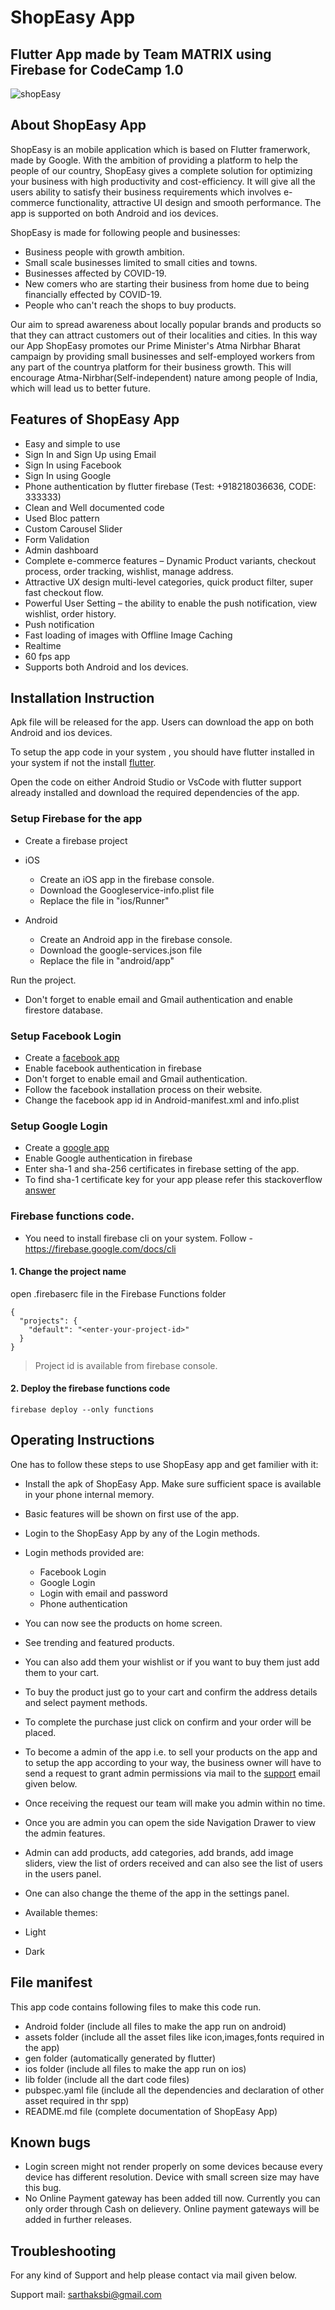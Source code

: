 # ShopEasy App
## Flutter App made by Team MATRIX using Firebase for CodeCamp 1.0

![shopEasy](https://github.com/sarthak290/test/blob/master/lo2.PNG)

## About ShopEasy App

ShopEasy is an mobile application which is based on Flutter framerwork, made by Google. With the ambition of providing a platform to help the people of our country, ShopEasy gives a complete solution for optimizing your business with high productivity and cost-efficiency. It will give all the users ability to satisfy their business requirements which involves e-commerce functionality, attractive UI design and smooth performance. The app is supported on both Android and ios devices.

ShopEasy is made for following people and businesses:

 - Business people with growth ambition.
 - Small scale businesses limited to small cities and towns.
 - Businesses affected by COVID-19.
 - New comers who are starting their business from home due to being financially effected by COVID-19.
 - People who can't reach the shops to buy products.

Our aim to spread awareness about locally popular brands and products so that they can attract customers out of their localities and cities. In this way our App ShopEasy promotes our Prime Minister's Atma Nirbhar Bharat campaign by providing small businesses and self-employed workers from any part of the countrya platform for their business growth. This will encourage Atma-Nirbhar(Self-independent) nature among people of India, which will lead us to better future.



## Features of ShopEasy App

- Easy and simple to use
- Sign In and Sign Up using Email
- Sign In using Facebook
- Sign In using Google
- Phone authentication by flutter firebase (Test: +918218036636, CODE: 333333)
- Clean and Well documented code
- Used Bloc pattern
- Custom Carousel Slider
- Form Validation
- Admin dashboard
- Complete e-commerce features – Dynamic Product variants, checkout process, order tracking, wishlist, manage address.
- Attractive UX design multi-level categories, quick product filter, super fast checkout flow.
- Powerful User Setting – the ability to enable the push notification, view wishlist, order history.
- Push notification
- Fast loading of images with Offline Image Caching
- Realtime
- 60 fps app
- Supports both Android and Ios devices.


## Installation Instruction

Apk file will be released for the app. Users can download the app on both Android and ios devices.

To setup the app code in your system , you should have flutter installed in your system if not the install [flutter](https://flutter.dev/docs/get-started/install).

Open the code on either Android Studio or VsCode with flutter support already installed and download the required dependencies of the app.


### Setup Firebase for the app

- Create a firebase project

- iOS

  - Create an iOS app in the firebase console.
  - Download the Googleservice-info.plist file
  - Replace the file in "ios/Runner"

- Android
  - Create an Android app in the firebase console.
  - Download the google-services.json file
  - Replace the file in "android/app"

Run the project.

- Don't forget to enable email and Gmail authentication and enable firestore database.

### Setup Facebook Login

- Create a [facebook app](https://developer.facebook.com)
- Enable facebook authentication in firebase
- Don't forget to enable email and Gmail authentication.
- Follow the facebook installation process on their website.
- Change the facebook app id in Android-manifest.xml and info.plist

### Setup Google Login

- Create a [google app](https://developers.google.com)
- Enable Google authentication in firebase
- Enter sha-1 and sha-256 certificates in firebase setting of the app.
- To find sha-1 certificate key for your app please refer this stackoverflow [answer](https://stackoverflow.com/questions/51845559/generate-sha-1-for-flutter-app)

### Firebase functions code.

- You need to install firebase cli on your system. Follow - https://firebase.google.com/docs/cli

#### 1. Change the project name

open .firebaserc file in the Firebase Functions folder

```
{
  "projects": {
    "default": "<enter-your-project-id>"
  }
}
```
> Project id is available from firebase console. 

#### 2. Deploy the firebase functions code

`firebase deploy --only functions`


## Operating Instructions 

One has to follow these steps to use ShopEasy app and get familier with it:
 
 - Install the apk of ShopEasy App. Make sure sufficient space is available in your phone internal memory.
 - Basic features will be shown on first use of the app.
 - Login to the ShopEasy App by any of the Login methods.
 - Login methods provided are:
   - Facebook Login
   - Google Login
   - Login with email and password
   - Phone authentication
 - You can now see the products on home screen. 
 - See trending and featured products.
 - You can also add them your wishlist or if you want to buy them just add them to your cart.
 - To buy the product just go to your cart and confirm the address details and select payment methods.
 - To complete the purchase just click on confirm and your order will be placed.

 - To become a admin of the app i.e. to sell your products on the app and to setup the app according to your way, the business owner will have to send a request to grant admin permissions via mail to the [support](https://mail.google.com/) email given below.
 - Once receiving the request our team will make you admin within no time.
 - Once you are admin you can opem the side Navigation Drawer to view the admin features.
 - Admin can add products, add categories, add brands, add image sliders, view the list of orders received and can also see the list of users in the users panel.
 - One can also change the theme of the app in the settings panel.
 - Available themes:
  - Light
  - Dark

 ## File manifest

 This app code contains following files to make this code run.

 - Android folder (include all files to make the app run on android)
 - assets folder (include all the asset files like icon,images,fonts required in the app)
 - gen folder (automatically generated by flutter)
 - ios folder (include all files to make the app run on ios)
 - lib folder (include all the dart code files)
 - pubspec.yaml file (include all the dependencies and declaration of other asset required in thr spp)
 - README.md file (complete documentation of ShopEasy App)

## Known bugs

 - Login screen might not render properly on some devices because every device has different resolution. Device with small screen size may have this bug.
 - No Online Payment gateway has been added till now. Currently you can only order through Cash on delievery. Online payment gateways will be added in further releases.


## Troubleshooting

For any kind of Support and help please contact via mail given below.

Support mail: [sarthaksbi@gmail.com](mailto:sarthaksbi@gmail.com)

